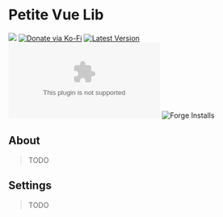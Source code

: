 # Petite Vue Lib

![](https://img.shields.io/badge/Foundry-v11-informational)
[![Donate via Ko-Fi](https://img.shields.io/badge/donate-ko--fi-red.svg?logo=ko-fi)](https://ko-fi.com/darkmoor) [![Latest Version](https://img.shields.io/github/v/tag/patrickporto/petitevue-lib?label=version)](https://github.com/patrickporto/petitevue-lib/releases) [![Download Count](https://img.shields.io/github/downloads/patrickporto/petitevue-lib/latest/petitevue-lib.zip)](https://github.com/patrickporto/petitevue-lib/releases)
![Forge Installs](https://img.shields.io/badge/dynamic/json?label=Forge%20Installs&query=package.installs&suffix=%25&url=https%3A%2F%2Fforge-vtt.com%2Fapi%2Fbazaar%2Fpackage%2Fpetitevue-lib&colorB=4aa94a)

## About

> TODO

## Settings

> TODO

